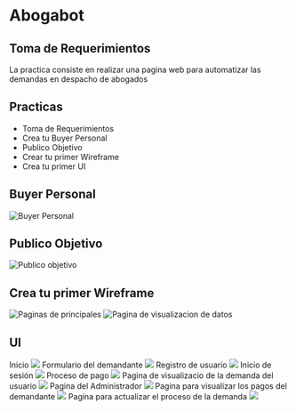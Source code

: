# Abogabot   

## Toma de Requerimientos
La practica consiste en realizar una pagina web para automatizar las demandas en despacho de abogados 





## Practicas 

- Toma de Requerimientos 
- Crea tu Buyer Personal
- Publico Objetivo
- Crear tu primer Wireframe
- Crea tu primer UI

## Buyer Personal 
![](img/BuyerPersonal.png "Buyer Personal")

## Publico Objetivo
![](img/PublicoObjetivo.jpg "Publico objetivo")

## Crea tu primer Wireframe
![](img/wireframe1.jpg "Paginas de principales")
![](img/wireframe.jpg "Pagina de visualizacion de datos")

## UI 
Inicio
![](img/UI/PaginaPrincipal.png)
Formulario del demandante
![](img/UI/FormularioDemanda.png)
Registro de usuario
![](img/UI/Registro.png)
Inicio de sesión
![](img/UI/Login.png)
Proceso de pago
![](img/UI/Pago.png)
Pagina de visualizacio de la demanda del usuario
![](img/UI/Usuario.png)
Pagina del Administrador
![](img/UI/Administrador.png)
Pagina para visualizar los pagos del demandante
![](img/UI/AdministradorPago.png)
Pagina para actualizar el proceso de la demanda
![](img/UI/AdministradorComentarios.png)



